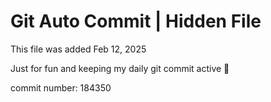 # Git Auto Commit | Hidden File

This file was added Feb 12, 2025

Just for fun and keeping my daily git commit active 🤪

commit number: 184350
